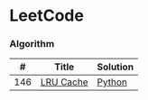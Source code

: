 LeetCode
===

### Algorithm

| # | Title | Solution |
|----|------|------|
|146|[LRU Cache](https://leetcode-cn.com/problems/lru-cache/)|[Python](./algorithms/python/146_lru_cache.py)|